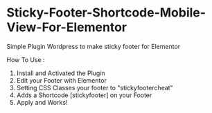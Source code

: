 # Sticky-Footer-Shortcode-Mobile-View-For-Elementor
Simple Plugin Wordpress to make sticky footer for Elementor

How To Use :
1. Install and Activated the Plugin
2. Edit your Footer with Elementor
3. Setting CSS Classes your footer to "stickyfootercheat"
4. Adds a Shortcode [stickyfooter] on your Footer
5. Apply and Works!

